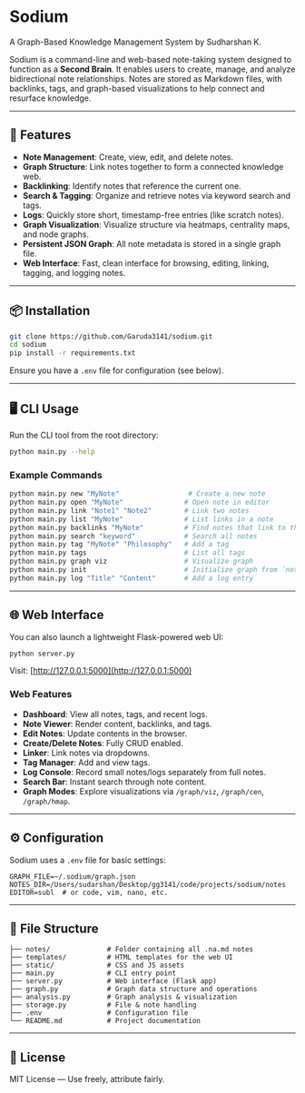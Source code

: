 # Sodium  
A Graph-Based Knowledge Management System by Sudharshan K.

Sodium is a command-line and web-based note-taking system designed to function as a **Second Brain**. It enables users to create, manage, and analyze bidirectional note relationships. Notes are stored as Markdown files, with backlinks, tags, and graph-based visualizations to help connect and resurface knowledge.

---

## 🔧 Features

- **Note Management**: Create, view, edit, and delete notes.
- **Graph Structure**: Link notes together to form a connected knowledge web.
- **Backlinking**: Identify notes that reference the current one.
- **Search & Tagging**: Organize and retrieve notes via keyword search and tags.
- **Logs**: Quickly store short, timestamp-free entries (like scratch notes).
- **Graph Visualization**: Visualize structure via heatmaps, centrality maps, and node graphs.
- **Persistent JSON Graph**: All note metadata is stored in a single graph file.
- **Web Interface**: Fast, clean interface for browsing, editing, linking, tagging, and logging notes.

---

## 📦 Installation

```bash
git clone https://github.com/Garuda3141/sodium.git
cd sodium
pip install -r requirements.txt
```

Ensure you have a `.env` file for configuration (see below).

---

## 🖥️ CLI Usage

Run the CLI tool from the root directory:

```bash
python main.py --help
```

### Example Commands

```bash
python main.py new "MyNote"                 # Create a new note
python main.py open "MyNote"               # Open note in editor
python main.py link "Note1" "Note2"        # Link two notes
python main.py list "MyNote"               # List links in a note
python main.py backlinks "MyNote"          # Find notes that link to this note
python main.py search "keyword"            # Search all notes
python main.py tag "MyNote" "Philosophy"   # Add a tag
python main.py tags                        # List all tags
python main.py graph viz                   # Visualize graph
python main.py init                        # Initialize graph from `notes/`
python main.py log "Title" "Content"       # Add a log entry
```

---

## 🌐 Web Interface

You can also launch a lightweight Flask-powered web UI:

```bash
python server.py
```

Visit: [http://127.0.0.1:5000](http://127.0.0.1:5000)

### Web Features

- **Dashboard**: View all notes, tags, and recent logs.
- **Note Viewer**: Render content, backlinks, and tags.
- **Edit Notes**: Update contents in the browser.
- **Create/Delete Notes**: Fully CRUD enabled.
- **Linker**: Link notes via dropdowns.
- **Tag Manager**: Add and view tags.
- **Log Console**: Record small notes/logs separately from full notes.
- **Search Bar**: Instant search through note content.
- **Graph Modes**: Explore visualizations via `/graph/viz`, `/graph/cen`, `/graph/hmap`.

---

## ⚙️ Configuration

Sodium uses a `.env` file for basic settings:

```env
GRAPH_FILE=~/.sodium/graph.json
NOTES_DIR=/Users/sudarshan/Desktop/gg3141/code/projects/sodium/notes
EDITOR=subl  # or code, vim, nano, etc.
```

---

## 📁 File Structure

```
├── notes/              # Folder containing all .na.md notes
├── templates/          # HTML templates for the web UI
├── static/             # CSS and JS assets
├── main.py             # CLI entry point
├── server.py           # Web interface (Flask app)
├── graph.py            # Graph data structure and operations
├── analysis.py         # Graph analysis & visualization
├── storage.py          # File & note handling
├── .env                # Configuration file
└── README.md           # Project documentation
```

---

## 📜 License

MIT License — Use freely, attribute fairly.

